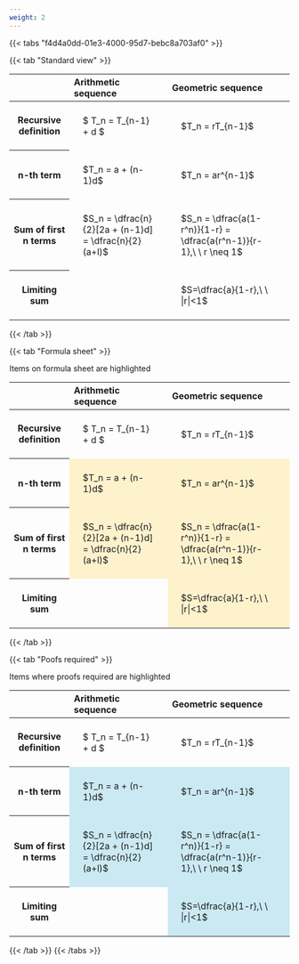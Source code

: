 ```yaml
---
weight: 2
---
```


{{< tabs "f4d4a0dd-01e3-4000-95d7-bebc8a703af0" >}}

{{< tab "Standard view" >}}

<style type="text/css">
#T_9741d th.col_heading {
  text-align: left;
  font-size: 1em;
}
#T_9741d td {
  text-align: left;
  font-size: 1em;
  padding: 1.5em;
}
</style>
<table id="T_9741d">
  <thead>
    <tr>
      <th class="blank level0" >&nbsp;</th>
      <th id="T_9741d_level0_col0" class="col_heading level0 col0" >Arithmetic sequence</th>
      <th id="T_9741d_level0_col1" class="col_heading level0 col1" >Geometric sequence</th>
    </tr>
  </thead>
  <tbody>
    <tr>
      <th id="T_9741d_level0_row0" class="row_heading level0 row0" >Recursive definition</th>
      <td id="T_9741d_row0_col0" class="data row0 col0" >$ T_n = T_{n-1} + d $</td>
      <td id="T_9741d_row0_col1" class="data row0 col1" >$T_n = rT_{n-1}$</td>
    </tr>
    <tr>
      <th id="T_9741d_level0_row1" class="row_heading level0 row1" >n-th term</th>
      <td id="T_9741d_row1_col0" class="data row1 col0" >$T_n = a + (n-1)d$</td>
      <td id="T_9741d_row1_col1" class="data row1 col1" >$T_n = ar^{n-1}$</td>
    </tr>
    <tr>
      <th id="T_9741d_level0_row2" class="row_heading level0 row2" >Sum of first n terms</th>
      <td id="T_9741d_row2_col0" class="data row2 col0" >$S_n = \dfrac{n}{2}[2a + (n-1)d] = \dfrac{n}{2}(a+l)$</td>
      <td id="T_9741d_row2_col1" class="data row2 col1" >$S_n = \dfrac{a(1-r^n)}{1-r} = \dfrac{a(r^n-1)}{r-1},\ \  r \neq 1$</td>
    </tr>
    <tr>
      <th id="T_9741d_level0_row3" class="row_heading level0 row3" >Limiting sum</th>
      <td id="T_9741d_row3_col0" class="data row3 col0" ></td>
      <td id="T_9741d_row3_col1" class="data row3 col1" >$S=\dfrac{a}{1-r},\ \ |r|<1$</td>
    </tr>
  </tbody>
</table>
{{< /tab >}}

{{< tab "Formula sheet" >}}

Items on formula sheet are highlighted 
<br>
<style type="text/css">
#T_27fb3 th.col_heading {
  text-align: left;
  font-size: 1em;
}
#T_27fb3 td {
  text-align: left;
  font-size: 1em;
  padding: 1.5em;
}
#T_27fb3_row0_col0, #T_27fb3_row0_col1, #T_27fb3_row3_col0 {
  background-color: rgba(0,0,0,0);
}
#T_27fb3_row1_col0, #T_27fb3_row1_col1, #T_27fb3_row2_col0, #T_27fb3_row2_col1, #T_27fb3_row3_col1 {
  background-color: rgba(255,194,10, 0.2);
}
</style>
<table id="T_27fb3">
  <thead>
    <tr>
      <th class="blank level0" >&nbsp;</th>
      <th id="T_27fb3_level0_col0" class="col_heading level0 col0" >Arithmetic sequence</th>
      <th id="T_27fb3_level0_col1" class="col_heading level0 col1" >Geometric sequence</th>
    </tr>
  </thead>
  <tbody>
    <tr>
      <th id="T_27fb3_level0_row0" class="row_heading level0 row0" >Recursive definition</th>
      <td id="T_27fb3_row0_col0" class="data row0 col0" >$ T_n = T_{n-1} + d $</td>
      <td id="T_27fb3_row0_col1" class="data row0 col1" >$T_n = rT_{n-1}$</td>
    </tr>
    <tr>
      <th id="T_27fb3_level0_row1" class="row_heading level0 row1" >n-th term</th>
      <td id="T_27fb3_row1_col0" class="data row1 col0" >$T_n = a + (n-1)d$</td>
      <td id="T_27fb3_row1_col1" class="data row1 col1" >$T_n = ar^{n-1}$</td>
    </tr>
    <tr>
      <th id="T_27fb3_level0_row2" class="row_heading level0 row2" >Sum of first n terms</th>
      <td id="T_27fb3_row2_col0" class="data row2 col0" >$S_n = \dfrac{n}{2}[2a + (n-1)d] = \dfrac{n}{2}(a+l)$</td>
      <td id="T_27fb3_row2_col1" class="data row2 col1" >$S_n = \dfrac{a(1-r^n)}{1-r} = \dfrac{a(r^n-1)}{r-1},\ \  r \neq 1$</td>
    </tr>
    <tr>
      <th id="T_27fb3_level0_row3" class="row_heading level0 row3" >Limiting sum</th>
      <td id="T_27fb3_row3_col0" class="data row3 col0" ></td>
      <td id="T_27fb3_row3_col1" class="data row3 col1" >$S=\dfrac{a}{1-r},\ \ |r|<1$</td>
    </tr>
  </tbody>
</table>
{{< /tab >}}

{{< tab "Poofs required" >}}

Items where proofs required are highlighted 
<br>
<style type="text/css">
#T_7e10a th.col_heading {
  text-align: left;
  font-size: 1em;
}
#T_7e10a td {
  text-align: left;
  font-size: 1em;
  padding: 1.5em;
}
#T_7e10a_row0_col0, #T_7e10a_row0_col1, #T_7e10a_row3_col0 {
  background-color: rgba(0,0,0,0);
}
#T_7e10a_row1_col0, #T_7e10a_row1_col1, #T_7e10a_row2_col0, #T_7e10a_row2_col1, #T_7e10a_row3_col1 {
  background-color: rgba(0,150,200, 0.2);
}
</style>
<table id="T_7e10a">
  <thead>
    <tr>
      <th class="blank level0" >&nbsp;</th>
      <th id="T_7e10a_level0_col0" class="col_heading level0 col0" >Arithmetic sequence</th>
      <th id="T_7e10a_level0_col1" class="col_heading level0 col1" >Geometric sequence</th>
    </tr>
  </thead>
  <tbody>
    <tr>
      <th id="T_7e10a_level0_row0" class="row_heading level0 row0" >Recursive definition</th>
      <td id="T_7e10a_row0_col0" class="data row0 col0" >$ T_n = T_{n-1} + d $</td>
      <td id="T_7e10a_row0_col1" class="data row0 col1" >$T_n = rT_{n-1}$</td>
    </tr>
    <tr>
      <th id="T_7e10a_level0_row1" class="row_heading level0 row1" >n-th term</th>
      <td id="T_7e10a_row1_col0" class="data row1 col0" >$T_n = a + (n-1)d$</td>
      <td id="T_7e10a_row1_col1" class="data row1 col1" >$T_n = ar^{n-1}$</td>
    </tr>
    <tr>
      <th id="T_7e10a_level0_row2" class="row_heading level0 row2" >Sum of first n terms</th>
      <td id="T_7e10a_row2_col0" class="data row2 col0" >$S_n = \dfrac{n}{2}[2a + (n-1)d] = \dfrac{n}{2}(a+l)$</td>
      <td id="T_7e10a_row2_col1" class="data row2 col1" >$S_n = \dfrac{a(1-r^n)}{1-r} = \dfrac{a(r^n-1)}{r-1},\ \  r \neq 1$</td>
    </tr>
    <tr>
      <th id="T_7e10a_level0_row3" class="row_heading level0 row3" >Limiting sum</th>
      <td id="T_7e10a_row3_col0" class="data row3 col0" ></td>
      <td id="T_7e10a_row3_col1" class="data row3 col1" >$S=\dfrac{a}{1-r},\ \ |r|<1$</td>
    </tr>
  </tbody>
</table>
{{< /tab >}}
{{< /tabs >}}